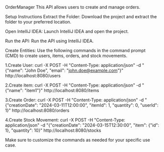 OrderManager
This API allows users to create and manage orders.

Setup Instructions
Extract the Folder:
Download the project and extract the folder to your preferred location.

Open IntelliJ IDEA:
Launch IntelliJ IDEA and open the project.

Run the API:
Run the API using IntelliJ IDEA.

Create Entities:
Use the following commands in the command prompt (CMD) to create users, items, orders, and stock movements.

1.Create User:
curl -X POST -H "Content-Type: application/json" -d "{\"name\": \"John Doe\", \"email\": \"john.doe@example.com\"}" http://localhost:8080/users

2.Create item:
curl -X POST -H "Content-Type: application/json" -d "{\"name\": \"item1\"}" http://localhost:8080/items


3.Create Order:
curl -X POST -H "Content-Type: application/json" -d "{\"creationDate\": \"2024-03-11T12:00:00\", \"itemId\": 1, \"quantity\": 0, \"userId\": 1}" http://localhost:8080/orders

4.Create Stock Movement:
curl -X POST -H "Content-Type: application/json" -d "{\"creationDate\": \"2024-03-15T12:30:00\", \"item\": {\"id\": 1}, \"quantity\": 10}" http://localhost:8080/stocks

Make sure to customize the commands as needed for your specific use case.
